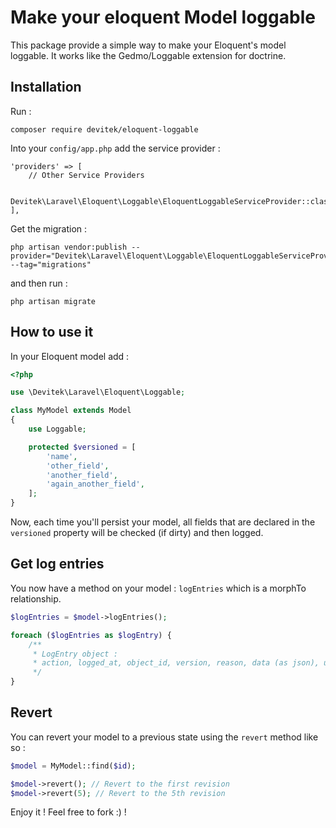 # Make your eloquent Model loggable

This package provide a simple way to make your Eloquent's model loggable. It works like the Gedmo/Loggable extension for doctrine.

## Installation

Run :

```
composer require devitek/eloquent-loggable
```

Into your `config/app.php` add the service provider :

```
'providers' => [
    // Other Service Providers

    Devitek\Laravel\Eloquent\Loggable\EloquentLoggableServiceProvider::class,
],
```

Get the migration :

```
php artisan vendor:publish --provider="Devitek\Laravel\Eloquent\Loggable\EloquentLoggableServiceProvider" --tag="migrations"
```

and then run :

```
php artisan migrate
```

## How to use it

In your Eloquent model add :

```php
<?php

use \Devitek\Laravel\Eloquent\Loggable;

class MyModel extends Model
{
    use Loggable;

    protected $versioned = [
        'name',
        'other_field',
        'another_field',
        'again_another_field',
    ];
}
```

Now, each time you'll persist your model, all fields that are declared in the `versioned` property will be checked (if dirty) and then logged.

## Get log entries

You now have a method on your model : `logEntries` which is a morphTo relationship.

```php
$logEntries = $model->logEntries();

foreach ($logEntries as $logEntry) {
    /**
     * LogEntry object :
     * action, logged_at, object_id, version, reason, data (as json), user_id
     */
}
```

## Revert

You can revert your model to a previous state using the `revert` method like so :

```php
$model = MyModel::find($id);

$model->revert(); // Revert to the first revision
$model->revert(5); // Revert to the 5th revision
```

Enjoy it ! Feel free to fork :) !
